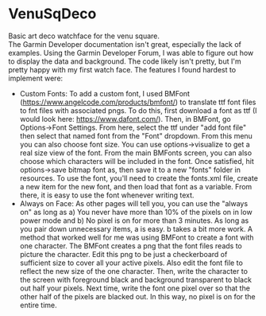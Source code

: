 # VenuSqDeco
Basic art deco watchface for the venu square.  
The Garmin Developer documentation isn't great, especially the lack of examples. Using the Garmin Developer Forum, I was able to figure out how to display the data and background. The code likely isn't pretty, but I'm pretty happy with my first watch face. The features I found hardest to implement were:  
* Custom Fonts: To add a custom font, I used BMFont (https://www.angelcode.com/products/bmfont/) to translate ttf font files to fnt files with associated pngs. To do this, first download a font as ttf (I would look here: https://www.dafont.com/). Then, in BMFont, go Options->Font Settings. From here, select the ttf under "add font file" then select that named font from the "Font" dropdown. From this menu you can also choose font size. You can use options->visualize to get a real size view of the font. From the main BMFonts screen, you can also choose which characters will be included in the font. Once satisfied, hit options->save bitmap font as, then save it to a new "fonts" folder in resources. To use the font, you'll need to create the fonts.xml file, create a new item for the new font, and then load that font as a variable. From there, it is easy to use the font whenever writing text.
* Always on Face: As other pages will tell you, you can use the "always on" as long as a) You never have more than 10% of the pixels on in low power mode and b) No pixel is on for more than 3 minutes. As long as you pair down unnecessary items, a is easy. b takes a bit more work. A method that worked well for me was using BMFont to create a font with one character. The BMFont creates a png that the font files reads to picture the character. Edit this png to be just a checkerboard of sufficient size to cover all your active pixels. Also edit the font file to reflect the new size of the one character. Then, write the character to the screen with foreground black and background transparent to black out half your pixels. Next time, write the font one pixel over so that the other half of the pixels are blacked out. In this way, no pixel is on for the entire time.
